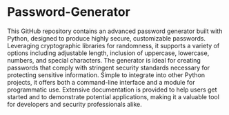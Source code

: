 # Password-Generator
This GitHub repository contains an advanced password generator built with Python, designed to produce highly secure, customizable passwords. Leveraging cryptographic libraries for randomness, it supports a variety of options including adjustable length, inclusion of uppercase, lowercase, numbers, and special characters. The generator is ideal for creating passwords that comply with stringent security standards necessary for protecting sensitive information. Simple to integrate into other Python projects, it offers both a command-line interface and a module for programmatic use. Extensive documentation is provided to help users get started and to demonstrate potential applications, making it a valuable tool for developers and security professionals alike.

